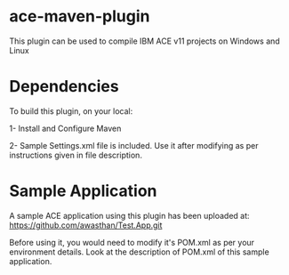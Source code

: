 # ace-maven-plugin
This plugin can be used to compile IBM ACE v11 projects on Windows and Linux

# Dependencies
To build this plugin, on your local:

 1- Install and Configure Maven
 
 2- Sample Settings.xml file is included. Use it after modifying as per instructions given in file description.
 
 # Sample Application
 A sample ACE application using this plugin has been uploaded at:
 https://github.com/awasthan/Test.App.git

 
 Before using it, you would need to modify it's POM.xml as per your environment details. Look at the description of POM.xml of this sample application.

